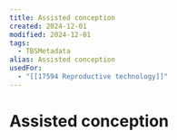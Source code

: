 ```yaml
---
title: Assisted conception
created: 2024-12-01
modified: 2024-12-01
tags:
  - TBSMetadata
alias: Assisted conception
usedFor:
  - "[[17594 Reproductive technology]]"
---
```

# Assisted conception
